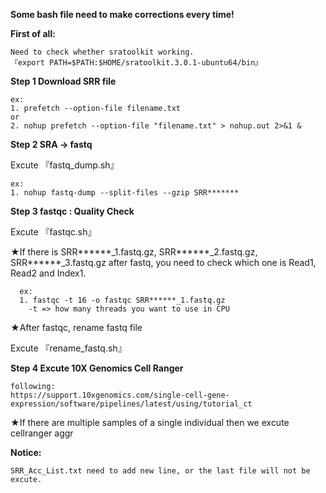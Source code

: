 **Some bash file need to make corrections every time!**

**First of all:**

    Need to check whether sratoolkit working.
    『export PATH=$PATH:$HOME/sratoolkit.3.0.1-ubuntu64/bin』

**Step 1 Download SRR file** 

    ex:
    1. prefetch --option-file filename.txt
    or
    2. nohup prefetch --option-file "filename.txt" > nohup.out 2>&1 &

**Step 2 SRA -> fastq**

  Excute 『fastq_dump.sh』
  
    ex:
    1. nohup fastq-dump --split-files --gzip SRR*******

**Step 3 fastqc : Quality Check**

  Excute 『fastqc.sh』

  ★If there is SRR******_1.fastq.gz, SRR******_2.fastq.gz, SRR******_3.fastq.gz after fastq, you need to check which one is Read1, Read2 and Index1.
    
      ex:
      1. fastqc -t 16 -o fastqc SRR******_1.fastq.gz
        -t => how many threads you want to use in CPU

  ★After fastqc, rename fastq file
  
  Excute 『rename_fastq.sh』

**Step 4 Excute 10X Genomics Cell Ranger**

    following:
    https://support.10xgenomics.com/single-cell-gene-expression/software/pipelines/latest/using/tutorial_ct

  ★If there are multiple samples of a single individual then we excute cellranger aggr

**Notice:**

    SRR_Acc_List.txt need to add new line, or the last file will not be excute.
